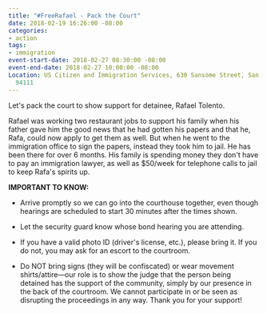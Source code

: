 ```yaml
---
title: "#FreeRafael - Pack the Court"
date: 2018-02-19 16:26:00 -08:00
categories:
- action
tags:
- immigration
event-start-date: 2018-02-27 08:30:00 -08:00
event-end-date: 2018-02-27 10:00:00 -08:00
Location: US Citizen and Immigration Services, 630 Sansome Street, San Francisco CA
  94111
---
```


Let's pack the court to show support for detainee, Rafael Tolento.

Rafael was working two restaurant jobs to support his family when his father gave him the good news that he had gotten his papers and that he, Rafa, could now apply to get them as well. But when he went to the immigration office to sign the papers, instead they took him to jail. He has been there for over 6 months. His family is spending money they don't have to pay an immigration lawyer, as well as $50/week for telephone calls to jail to keep Rafa's spirits up.

**IMPORTANT TO KNOW:**

* Arrive promptly so we can go into the courthouse together, even though hearings are scheduled to start 30 minutes after the times shown.

* Let the security guard know whose bond hearing you are attending.

* If you have a valid photo ID (driver's license, etc.), please bring it. If you do not, you may ask for an escort to the courtroom.

* Do NOT bring signs (they will be confiscated) or wear movement shirts/attire—our role is to show the judge that the person being detained has the support of the community, simply by our presence in the back of the courtroom. We cannot participate in or be seen as disrupting the proceedings in any way. Thank you for your support!